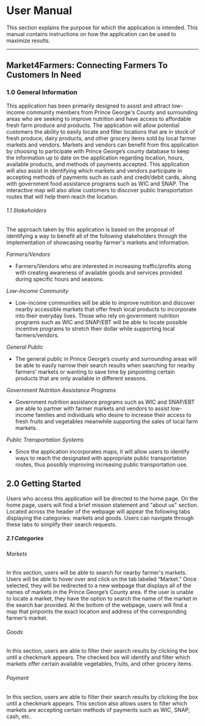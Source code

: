 # User Manual

This section explains the purpose for which the application is intended. This manual contains instructions on how the application can be used to maximize results.

---
 
## Market4Farmers: Connecting Farmers To Customers In Need

### 1.0 General Information
This application has been primarily designed to assist and attract low-income community members from Prince George's County and surrounding areas who are seeking to improve nutrition and have access to affordable fresh farm produce and products. The application will allow potential customers the ability to easily locate and filter locations that are in stock of fresh produce, dairy products, and other grocery items sold by local farmer markets and vendors. Markets and vendors can benefit from this application by choosing to participate with Prince George’s county database to keep the information up to date on the application regarding location, hours, available products, and methods of payments accepted. This application will also assist in identifying which markets and vendors participate in accepting methods of payments such as cash and credit/debit cards, along with government food assistance programs such as WIC and SNAP. The interactive map will also allow customers to discover public transportation routes that will help them reach the location. 

###### 1.1 Stakeholders
The approach taken by this application is based on the proposal of identifying a way to benefit all of the following stakeholders through the implementation of showcasing nearby farmer's markets and information. 

*Farmers/Vendors* 

- Farmers/Vendors who are interested in increasing traffic/profits along with creating awareness of available goods and services provided during specific hours and seasons.

*Low-Income Community*

  -   Low-income communities will be able to improve nutrition and discover nearby accessible markets that offer fresh local products to incorporate into their everyday lives. Those who rely on government nutrition programs such as WIC and SNAP/EBT will be able to locate possible incentive programs to stretch their dollar while supporting local farmers/vendors.

*General Public*

 - The general public in Prince George’s county and surrounding areas will be able to easily narrow their search results when searching for nearby farmers' markets or wanting to save time by pinpointing certain products that are only available in different seasons. 
 
*Government Nutrition Assistance Programs*

- Government nutrition assistance programs such as WIC and SNAP/EBT are able to partner with farmer markets and vendors to assist low-income families and individuals who desire to increase their access to fresh fruits and vegetables meanwhile supporting the sales of local farm markets.

*Public Transportation Systems*

- Since the application incorporates maps, it will allow users to identify ways to reach the designated with appropriate public transportation routes, thus possibly improving increasing public transportation use.

 
 
 
## 2.0 Getting Started
Users who access this application will be directed to the home page. On the home page, users will find a brief mission statement and "about us" section. Located across the header of the webpage will appear the following tabs displaying the categories: markets and goods. Users can navigate through these tabs to simplify their search requests.

#####  2.1 Categories

###### Markets
In this section, users will be able to search for nearby farmer's markets. Users will be able to hover over and click on the tab labeled “Market.” Once selected, they will be redirected to a new webpage that displays all of the names of markets in the Prince George’s County area. If the user is unable to locate a market, they have the option to search the name of the market in the search bar provided. At the bottom of the webpage, users will find a map that pinpoints the exact location and address of the corresponding farmer’s market.
 
 
###### Goods
In this section, users are able to filter their search results by clicking the box until a checkmark appears. The checked box will identify and filter which markets offer certain available vegetables, fruits, and other grocery items. 

###### Payment
In this section, users are able to filter their search results by clicking the box until a checkmark appears. This section also allows users to filter which markets are accepting certain methods of payments such as WIC, SNAP, cash, etc. 
